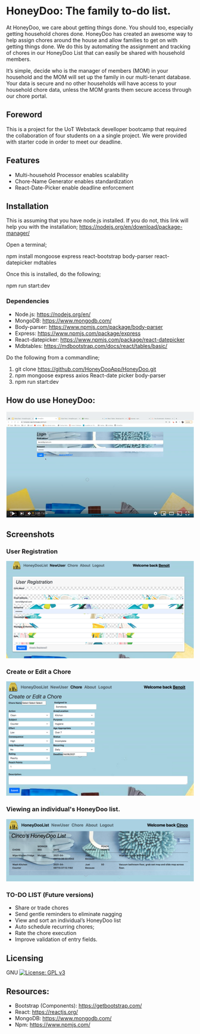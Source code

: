 # HoneyDoo: The family to-do list.

At HoneyDoo, we care about getting things done. You should too, especially getting household chores done.  HoneyDoo has created an awesome way to help assign chores around the house and allow families to get on with getting things done. We do this by automating the assignment and tracking of chores in our HoneyDoo List that can easily be shared with household members.   

It’s simple, decide who is the manager of members (MOM) in your household and the MOM will set up the family in our multi-tenant database. Your data is secure and no other households will have access to your household chore data, unless the MOM grants them secure access through our chore portal.  


## Foreword

This is a project for the UoT Webstack develloper bootcamp that required the collaboration of four students on a a single project. We were provided with starter code in order to meet our deadline.

## Features
* Multi-household Processor enables scalability
* Chore-Name Generator enables standardization
* React-Date-Picker enable deadline enforcement


## Installation

This is assuming that you have node.js installed. If you do not, this link will help you with the installation; https://nodejs.org/en/download/package-manager/

Open a terminal;

npm install mongoose express react-bootstrap body-parser react-datepicker mdtables

Once this is installed, do the following;

npm run start:dev

### Dependencies

* Node.js: https://nodejs.org/en/
* MongoDB: https://www.mongodb.com/ 
* Body-parser: https://www.npmjs.com/package/body-parser 
* Express: https://www.npmjs.com/package/express                    
* React-datepicker: https://www.npmjs.com/package/react-datepicker
* Mdbtables: https://mdbootstrap.com/docs/react/tables/basic/


Do the following from a commandline;

1) git clone https://github.com/HoneyDooApp/HoneyDoo.git                
2) npm mongoose express axios React-date picker body-parser
4) npm run start:dev


## How do use HoneyDoo:

<a href="https://www.youtube.com/embed/ACkTcJ4avGA">
  <img src="./docs/ythumb.png" alt="youtube video">
</a>


## Screenshots

### User Registration

<img src="./docs/Screenshot1.png" alt="screenshot"/>

### Create or Edit a Chore
<img src="./docs/Screenshot5.png" alt="screenshot"/>

### Viewing an individual's HoneyDoo list.
<img src="./docs/Screenshot6.png" alt="screenshot"/>


### TO-DO LIST (Future versions)

* Share or trade chores
* Send gentle reminders to eliminate nagging
* View and sort an individual’s HoneyDoo list
* Auto schedule recurring chores;
* Rate the chore execution
* Improve validation of entry fields.

                                   
## Licensing

GNU [![License: GPL v3](https://img.shields.io/badge/License-GPLv3-blue.svg)](https://www.gnu.org/licenses/gpl-3.0) 



## Resources:

* Bootstrap (Components):  https://getbootstrap.com/
* React: https://reactjs.org/
* MongoDB: https://www.mongodb.com/
* Npm: https://www.npmjs.com/
